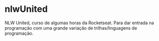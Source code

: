 # nlwUnited
 NLW United, curso de algumas horas da Rocketseat. Para dar entrada na programação com uma grande variação de trilhas/linguagens de programação.
